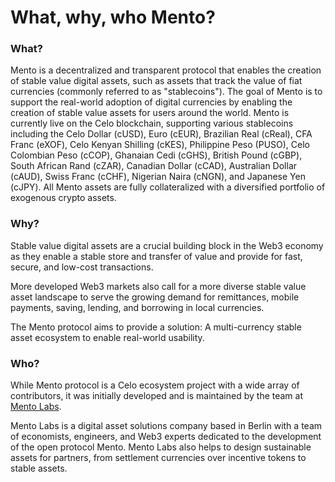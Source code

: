 # What, why, who Mento?

### What?

Mento is a decentralized and transparent protocol that enables the creation of stable value digital assets, such as assets that track the value of fiat currencies (commonly referred to as "stablecoins"). The goal of Mento is to support the real-world adoption of digital currencies by enabling the creation of stable value assets for users around the world. Mento is currently live on the Celo blockchain, supporting various stablecoins including the Celo Dollar (cUSD), Euro (cEUR), Brazilian Real (cReal), CFA Franc (eXOF), Celo Kenyan Shilling (cKES), Philippine Peso (PUSO), Celo Colombian Peso (cCOP), Ghanaian Cedi (cGHS), British Pound (cGBP), South African Rand (cZAR), Canadian Dollar (cCAD), Australian Dollar (cAUD), Swiss Franc (cCHF), Nigerian Naira (cNGN), and Japanese Yen (cJPY). All Mento assets are fully collateralized with a diversified portfolio of exogenous crypto assets.

### Why?

Stable value digital assets are a crucial building block in the Web3 economy as they enable a stable store and transfer of value and provide for fast, secure, and low-cost transactions.

More developed Web3 markets also call for a more diverse stable value asset landscape to serve the growing demand for remittances, mobile payments, saving, lending, and borrowing in local currencies.

The Mento protocol aims to provide a solution: A multi-currency stable asset ecosystem to enable real-world usability.

### Who?

While Mento protocol is a Celo ecosystem project with a wide array of contributors, it was initially developed and is maintained by the team at [Mento Labs](https://www.mentolabs.xyz/).

Mento Labs is a digital asset solutions company based in Berlin with a team of economists, engineers, and Web3 experts dedicated to the development of the open protocol Mento. Mento Labs also helps to design sustainable assets for partners, from settlement currencies over incentive tokens to stable assets.

